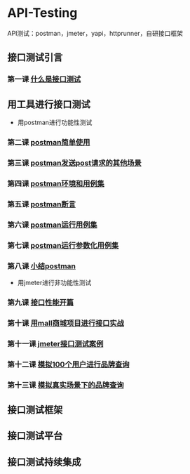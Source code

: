 # API-Testing
API测试：postman，jmeter，yapi，httprunner，自研接口框架
## 接口测试引言
### 第一课 [什么是接口测试](basic/lesson1.md)
## 用工具进行接口测试
- 用postman进行功能性测试
### 第二课 [postman简单使用](postman/lesson2)
### 第三课 [postman发送post请求的其他场景](postman/lesson3)
### 第四课 [postman环境和用例集](postman/lesson4)
### 第五课 [postman断言](postman/lesson5)
### 第六课 [postman运行用例集](postman/lesson6)
### 第七课 [postman运行参数化用例集](postman/lesson7)
### 第八课 [小结postman](postman/README.md)
- 用jmeter进行非功能性测试
### 第九课 [接口性能开篇](performance)
### 第十课 [用mall商城项目进行接口实战](performance/lesson10)
### 第十一课 [jmeter接口测试案例](performance/lesson11)
### 第十二课 [模拟100个用户进行品牌查询](performance/lesson12)
### 第十三课 [模拟真实场景下的品牌查询](performance/lesson13)
## 接口测试框架
## 接口测试平台
## 接口测试持续集成
